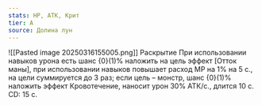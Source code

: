 ```yaml
---
stats: HP, АТК, Крит
tier: A
source: Долина лун
---
```

![[Pasted image 20250316155005.png]]
Раскрытие
При использовании навыков урона есть шанс {0}(1)% наложить на цель эффект [Отток маны], при использовании навыков повышает расход MP на 1% на 5 с., на цели суммируется до 3 раз; если цель – монстр, шанс {0}(1)% наложить эффект Кровотечение, наносит урон 30% АТК/с., длится 10 с. CD: 15 с.
